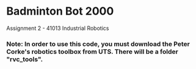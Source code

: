 # Badminton Bot 2000
 Assignment 2 - 41013 Industrial Robotics

### Note: In order to use this code, you must download the Peter Corke's robotics toolbox from UTS. There will be a folder "rvc_tools".